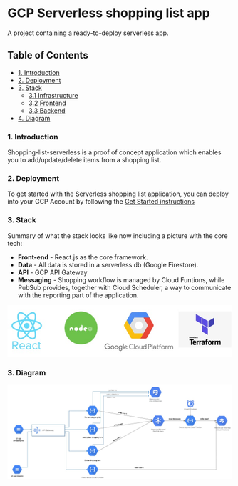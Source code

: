 # GCP Serverless shopping list app

A project containing a ready-to-deploy serverless app.

## Table of Contents
- [1. Introduction](#introduction)
- [2. Deployment](#deployment)
- [3. Stack](#stack)
    * [3.1 Infrastructure](#infrastructure)
    * [3.2 Frontend](#frontend)
    * [3.3 Backend](#backend)
- [4. Diagram](#diagram)

### 1. Introduction
Shopping-list-serverless is a proof of concept application which enables you to add/update/delete items from a shopping list. 

### 2. Deployment

To get started with the Serverless shopping list application, you can deploy into your GCP Account by following the [Get Started instructions](./docs/getting_started.md)

### 3. Stack

Summary of what the stack looks like now including a picture with the core tech:

* **Front-end** - React.js as the core framework.
* **Data** - All data is stored in a serverless db (Google Firestore).
* **API** - GCP API Gateway
* **Messaging** - Shopping workflow is managed by Cloud Funtions, while PubSub provides, together with Cloud Scheduler, a way to communicate with the reporting part of the application.

![Core stack](./docs/core-stack.jpg)

### 3. Diagram
![Diagram](./docs/general-diagram.jpg)